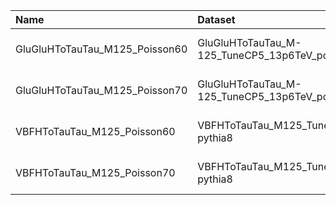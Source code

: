 | Name                           | Dataset                                              | 23wm Request                  | 23wm Status                           | 23BPixwm Request                  | 23BPixwm Status                  |
|:-------------------------------|:-----------------------------------------------------|:------------------------------|:--------------------------------------|:----------------------------------|:---------------------------------|
| GluGluHToTauTau_M125_Poisson60 | GluGluHToTauTau_M-125_TuneCP5_13p6TeV_powheg-pythia8 | TSG-Run3Summer23wmLHEGS-00003 | $${\color{blue}\textbf{VALIDATION}}$$ | TSG-Run3Summer23BPixwmLHEGS-00003 | $${\color{green}\textbf{DONE}}$$ |
| GluGluHToTauTau_M125_Poisson70 | GluGluHToTauTau_M-125_TuneCP5_13p6TeV_powheg-pythia8 | TSG-Run3Summer23wmLHEGS-00003 | $${\color{blue}\textbf{VALIDATION}}$$ | TSG-Run3Summer23BPixwmLHEGS-00003 | $${\color{green}\textbf{DONE}}$$ |
| VBFHToTauTau_M125_Poisson60    | VBFHToTauTau_M125_TuneCP5_13p6TeV_powheg-pythia8     | TSG-Run3Summer23wmLHEGS-00002 | $${\color{blue}\textbf{VALIDATION}}$$ | TSG-Run3Summer23BPixwmLHEGS-00002 | $${\color{green}\textbf{DONE}}$$ |
| VBFHToTauTau_M125_Poisson70    | VBFHToTauTau_M125_TuneCP5_13p6TeV_powheg-pythia8     | TSG-Run3Summer23wmLHEGS-00002 | $${\color{blue}\textbf{VALIDATION}}$$ | TSG-Run3Summer23BPixwmLHEGS-00002 | $${\color{green}\textbf{DONE}}$$ |